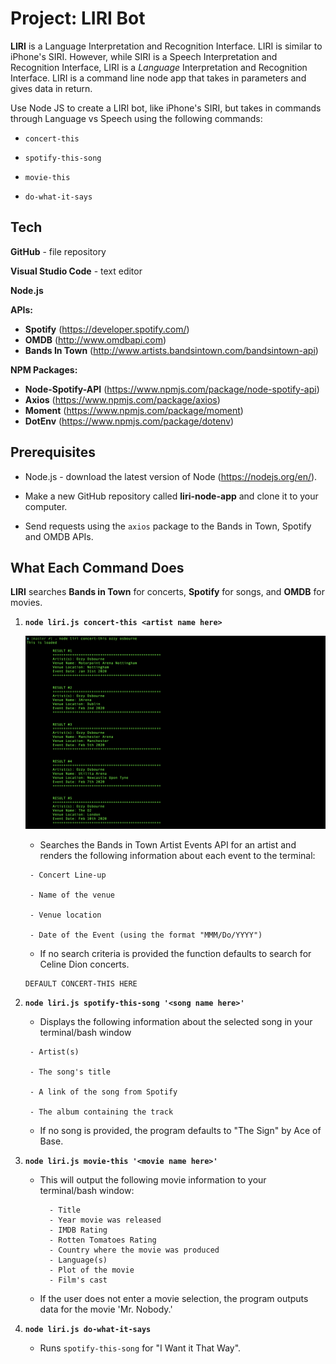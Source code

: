 # Project: LIRI Bot

**LIRI** is a Language Interpretation and Recognition Interface. LIRI is similar to iPhone's SIRI. However, while SIRI is a Speech Interpretation and Recognition Interface, LIRI is a _Language_ Interpretation and Recognition Interface. LIRI is a command line node app that takes in parameters and gives data in return.

Use Node JS to create a LIRI bot, like iPhone's SIRI, but takes in commands through Language vs Speech using the following commands:

   * `concert-this`

   * `spotify-this-song`

   * `movie-this`

   * `do-what-it-says`
   
   
## Tech

**GitHub** - file repository

**Visual Studio Code** - text editor

**Node.js**

**APIs:**

  * **Spotify** (https://developer.spotify.com/)
  * **OMDB** (http://www.omdbapi.com) 
  * **Bands In Town** (http://www.artists.bandsintown.com/bandsintown-api)

**NPM Packages:**

  * **Node-Spotify-API** (https://www.npmjs.com/package/node-spotify-api)
  * **Axios** (https://www.npmjs.com/package/axios)
  * **Moment** (https://www.npmjs.com/package/moment)
  * **DotEnv** (https://www.npmjs.com/package/dotenv)

   
## Prerequisites

- Node.js - download the latest version of Node (https://nodejs.org/en/).

- Make a new GitHub repository called **liri-node-app** and clone it to your computer.

- Send requests using the `axios` package to the Bands in Town, Spotify and OMDB APIs.

  
## What Each Command Does

**LIRI** searches **Bands in Town** for concerts, **Spotify** for songs, and **OMDB** for movies.

1. **`node liri.js concert-this <artist name here>`**

    ![Results](./images/concert-this-input.png)

   * Searches the Bands in Town Artist Events API for an artist and renders the following information about each event to the terminal:
    ```
     - Concert Line-up
     
     - Name of the venue

     - Venue location

     - Date of the Event (using the format "MMM/Do/YYYY")
    ```
    * If no search criteria is provided the function defaults to search for Celine Dion concerts.
    ```
    DEFAULT CONCERT-THIS HERE
    ```

2. **`node liri.js spotify-this-song '<song name here>'`**

   * Displays the following information about the selected song in your terminal/bash window

    ```
     - Artist(s)

     - The song's title

     - A link of the song from Spotify

     - The album containing the track
    ```
   * If no song is provided, the program defaults to "The Sign" by Ace of Base.

3. **`node liri.js movie-this '<movie name here>'`**

   * This will output the following movie information to your terminal/bash window:
     ```
       - Title
       - Year movie was released
       - IMDB Rating
       - Rotten Tomatoes Rating
       - Country where the movie was produced
       - Language(s)
       - Plot of the movie
       - Film's cast
     ```
   * If the user does not enter a movie selection, the program outputs data for the movie 'Mr. Nobody.'

4. **`node liri.js do-what-it-says`**

     * Runs `spotify-this-song` for "I Want it That Way".
     


